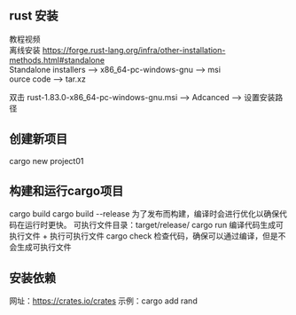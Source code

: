 ## rust 安装
教程视频  
离线安装  https://forge.rust-lang.org/infra/other-installation-methods.html#standalone  
Standalone installers --> x86_64-pc-windows-gnu --> msi  
ource code --> tar.xz

双击 rust-1.83.0-x86_64-pc-windows-gnu.msi --> Adcanced --> 设置安装路径

## 创建新项目
cargo new project01

## 构建和运行cargo项目
cargo build
cargo build --release       为了发布而构建，编译时会进行优化以确保代码在运行时更快。 可执行文件目录：target/release/
cargo run                   编译代码生成可执行文件 + 执行可执行文件
cargo check                 检查代码，确保可以通过编译，但是不会生成可执行文件


## 安装依赖
网址：https://crates.io/crates
示例：cargo add rand